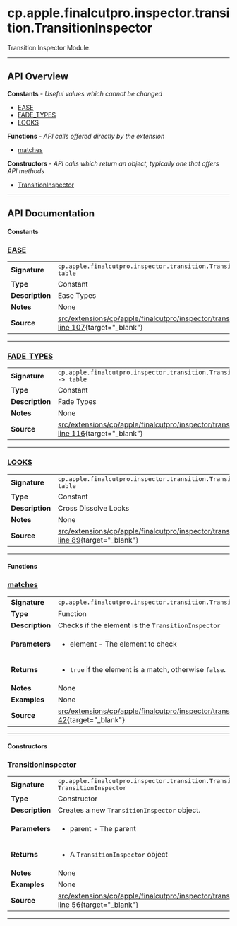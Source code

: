 # cp.apple.finalcutpro.inspector.transition.TransitionInspector

Transition Inspector Module.

---

## API Overview
**Constants** - _Useful values which cannot be changed_
 * [EASE](#ease)
 * [FADE_TYPES](#fade_types)
 * [LOOKS](#looks)

**Functions** - _API calls offered directly by the extension_
 * [matches](#matches)

**Constructors** - _API calls which return an object, typically one that offers API methods_
 * [TransitionInspector](#transitioninspector)


---

## API Documentation

#### Constants


### [EASE](#ease)

|                                             |                                                                                     |
| --------------------------------------------|-------------------------------------------------------------------------------------|
| **Signature**                               | `cp.apple.finalcutpro.inspector.transition.TransitionInspector.EASE -> table`                                                                    |
| **Type**                                    | Constant                                                                     |
| **Description**                             | Ease Types                                                                     |
| **Notes**                                   | None |
| **Source**                                  | [src/extensions/cp/apple/finalcutpro/inspector/transition/TransitionInspector.lua line 107](https://github.com/CommandPost/CommandPost/blob/develop/src/extensions/cp/apple/finalcutpro/inspector/transition/TransitionInspector.lua#L107){target="_blank"} |

---


### [FADE_TYPES](#fade_types)

|                                             |                                                                                     |
| --------------------------------------------|-------------------------------------------------------------------------------------|
| **Signature**                               | `cp.apple.finalcutpro.inspector.transition.TransitionInspector.FADE_TYPES -> table`                                                                    |
| **Type**                                    | Constant                                                                     |
| **Description**                             | Fade Types                                                                     |
| **Notes**                                   | None |
| **Source**                                  | [src/extensions/cp/apple/finalcutpro/inspector/transition/TransitionInspector.lua line 116](https://github.com/CommandPost/CommandPost/blob/develop/src/extensions/cp/apple/finalcutpro/inspector/transition/TransitionInspector.lua#L116){target="_blank"} |

---


### [LOOKS](#looks)

|                                             |                                                                                     |
| --------------------------------------------|-------------------------------------------------------------------------------------|
| **Signature**                               | `cp.apple.finalcutpro.inspector.transition.TransitionInspector.LOOKS -> table`                                                                    |
| **Type**                                    | Constant                                                                     |
| **Description**                             | Cross Dissolve Looks                                                                     |
| **Notes**                                   | None |
| **Source**                                  | [src/extensions/cp/apple/finalcutpro/inspector/transition/TransitionInspector.lua line 89](https://github.com/CommandPost/CommandPost/blob/develop/src/extensions/cp/apple/finalcutpro/inspector/transition/TransitionInspector.lua#L89){target="_blank"} |

---

#### Functions


### [matches](#matches)

|                                             |                                                                                     |
| --------------------------------------------|-------------------------------------------------------------------------------------|
| **Signature**                               | `cp.apple.finalcutpro.inspector.transition.TransitionInspector.matches(element)`                                                                    |
| **Type**                                    | Function                                                                     |
| **Description**                             | Checks if the element is the `TransitionInspector`                                                                     |
| **Parameters**                              | <ul><li>element   - The element to check</li></ul> |
| **Returns**                                 | <ul><li>`true` if the element is a match, otherwise `false`.</li></ul>          |
| **Notes**                                   | None |
| **Examples**                                | None |
| **Source**                                  | [src/extensions/cp/apple/finalcutpro/inspector/transition/TransitionInspector.lua line 42](https://github.com/CommandPost/CommandPost/blob/develop/src/extensions/cp/apple/finalcutpro/inspector/transition/TransitionInspector.lua#L42){target="_blank"} |

---

#### Constructors


### [TransitionInspector](#transitioninspector)

|                                             |                                                                                     |
| --------------------------------------------|-------------------------------------------------------------------------------------|
| **Signature**                               | `cp.apple.finalcutpro.inspector.transition.TransitionInspector(parent) -> TransitionInspector`                                                                    |
| **Type**                                    | Constructor                                                                     |
| **Description**                             | Creates a new `TransitionInspector` object.                                                                     |
| **Parameters**                              | <ul><li>parent - The parent</li></ul> |
| **Returns**                                 | <ul><li>A `TransitionInspector` object</li></ul>          |
| **Notes**                                   | None |
| **Examples**                                | None |
| **Source**                                  | [src/extensions/cp/apple/finalcutpro/inspector/transition/TransitionInspector.lua line 56](https://github.com/CommandPost/CommandPost/blob/develop/src/extensions/cp/apple/finalcutpro/inspector/transition/TransitionInspector.lua#L56){target="_blank"} |

---

